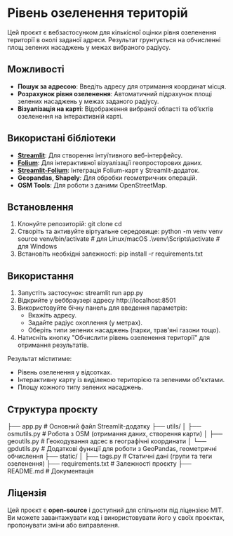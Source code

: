# Рівень озеленення територій

Цей проєкт є вебзастосунком для кількісної оцінки рівня озеленення території в околі заданої адреси. Результат грунтується на обчисленні площ зелених насаджень у межах вибраного радіусу.

## Можливості
- **Пошук за адресою**: Введіть адресу для отримання координат місця.
- **Розрахунок рівня озеленення**: Автоматичний підрахунок площі зелених насаджень у межах заданого радіусу.
- **Візуалізація на карті**: Відображення вибраної області та об’єктів озеленення на інтерактивній карті.

## Використані бібліотеки
- **[Streamlit](https://streamlit.io/)**: Для створення інтуїтивного веб-інтерфейсу.
- **[Folium](https://python-visualization.github.io/folium/)**: Для інтерактивної візуалізації геопросторових даних.
- **[Streamlit-Folium](https://github.com/randyzwitch/streamlit-folium)**: Інтеграція Folium-карт у Streamlit-додаток.
- **Geopandas, Shapely**: Для обробки геометричних операцій.
- **OSM Tools**: Для роботи з даними OpenStreetMap.

## Встановлення
1. Клонуйте репозиторій:
   git clone <repository-url>
   cd <repository-folder>
2. Створіть та активуйте віртуальне середовище:
   python -m venv venv
   source venv/bin/activate  # для Linux/macOS
   .\venv\Scripts\activate   # для Windows
3. Встановіть необхідні залежності:
   pip install -r requirements.txt

## Використання
1. Запустіть застосунок:
   streamlit run app.py
2. Відкрийте у веббраузері адресу http://localhost:8501
3. Використовуйте бічну панель для введення параметрів:
   - Вкажіть адресу.
   - Задайте радіус охоплення (у метрах).
   - Оберіть типи зелених насаджень (парки, трав'яні газони тощо).
4. Натисніть кнопку "Обчислити рівень озеленення території" для отримання результатів.

Результат міститиме:
   - Рівень озеленення у відсотках.
   - Інтерактивну карту із виділеною територією та зеленими об'єктами.
   - Площу кожного типу зелених насаджень.
   
## Структура проєкту
├── app.py                # Основний файл Streamlit-додатку
├── utils/
│   ├── osmutils.py       # Робота з OSM (отримання даних, створення карти)
│   ├── geoutils.py       # Геокодування адсес в географічні координати
│   └── gpdutils.py       # Додаткові функції для роботи з GeoPandas, геометричні обчислення
├── static/
│   ├── tags.py           # Статичні дані (групи та теги озеленення)
├── requirements.txt      # Залежності проєкту
├── README.md             # Документація

## Ліцензія
Цей проєкт є **open-source** і доступний для спільноти під ліцензією MIT. Ви можете завантажувати код і використовувати його у своїх проєктах, пропонувати зміни або виправлення.
